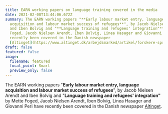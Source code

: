 ```yaml
---
title: EARN working papers on language training covered in the media
date: 2021-02-08T13:44:06.672Z
summary: The EARN working papers "**Early labour market entry, language
  acquisition and labour market success of refugees**", by Jacob Nielsen Arendt
  and Iben Bolvig and "**Language training and refugees' integration"** by Mette
  Foged, Jacob Nielsen Arendt, Iben Bolvig, Linea Hasager and Giovanni Peri have
  recently been covered in the Danish newspaper
  [Altinget](https://www.altinget.dk/arbejdsmarked/artikel/forskere-sprog-og-uddannelse-er-vejen-frem-hvis-flere-indvandrere-skal-i-job).
draft: false
featured: false
image:
  filename: featured
  focal_point: Smart
  preview_only: false
---
```

The EARN working papers "**Early labour market entry, language acquisition and labour market success of refugees**", by Jacob Nielsen Arendt and Iben Bolvig and "**Language training and refugees' integration"** by Mette Foged, Jacob Nielsen Arendt, Iben Bolvig, Linea Hasager and Giovanni Peri have recently been covered in the Danish newspaper [Altinget](https://www.altinget.dk/arbejdsmarked/artikel/forskere-sprog-og-uddannelse-er-vejen-frem-hvis-flere-indvandrere-skal-i-job).